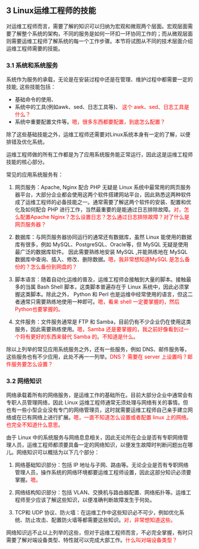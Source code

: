 
## 3 Linux运维工程师的技能

对运维工程师而言，需要了解的知识可以归纳为宏观和微观两个层面。宏观层面需要了解整个系统的架构，不同的服务是如何一环扣一环协同工作的；而从微观层面则需要运维工程师了解系统的每一个工作步骤。本节将试图从不同的技术层面介绍运维工程师需要的技能。

### 3.1 系统和系统服务

系统作为服务的承载，无论是在安装过程中还是在管理、维护过程中都需要一定的技能, 这些技能包括：

- 基础命令的使用、
- 系统中的工具(例如awk、sed、日志工具等)、 <span style="color:red;">这个 awk、sed、日志工具是什么？</span>
- 系统中重要配置文件等。<span style="color:red;">嗯，很多东西都要配置，到底怎么配置？</span>

除了这些基础技能之外，运维工程师还需要对Linux系统本身有一定的了解，以便排错及优化系统。

运维工程师做的所有工作都是为了应用系统服务能正常运行，因此这是运维工程师技能的核心部分。

常见的应用系统服务有：

1. 网页服务：Apache, Nginx 配合 PHP 无疑是 Linux 系统中最常用的网页服务器平台，大部分企业都会使用这两个软件搭建网站平台，因此熟悉这两种软件成了运维工程师的必备技能之一。通常需要了解这两个软件的安装、配置和优化及如何配合 PHP 进行工作，当然最重要的是能通过日志排除故障。<span style="color:red;">对，怎么配置Apache Nginx？怎么设置日志？怎么通过日志排除故障？对了什么是网页服务器？</span>

2. 数据库：与网页服务器协同运行的通常还有数据库，虽然 Linux 能使用的数据库有很多，例如 MySQL、PostgreSQL、Oracle等，但 MySQL 无疑是使用最广泛的数据库软件。 因此需要熟练地安装 MySQL ,并能熟练地在 MySQL 数据库中查询、插入、修改、删除数据。<span style="color:red;">嗯，我非常想知道MySQL 是怎么备份的？怎么备份到网盘的？</span>

3. 脚本语言：随着自动化运维的普及，运维工程师会接触到大量的脚本。接触最多的当属 Bash Shell 脚本，这类脚本普遍存在于 Linux 系统中，因此必须掌握这类脚本。除此之外， Python 和 Perl 也是运维中经常使用的语言，但这二者通常只需要熟练地使用一种即可。<span style="color:red;">嗯，看来 shell 一定要掌握的，然后Python也要掌握的。</span>

4. 文件服务：文件服务通常是 FTP 和 Samba，目前仍有不少企业仍在使用这类服务，因此需要熟练使用。<span style="color:red;">嗯，Samba 还是要掌握的，我之前好像看到过一个将有更好的东西来替代 Samba 的。不知道是什么。</span>

除以上列举的常见应用系统服务之外，还有一些服务，例如 DNS、邮件服务等，这些服务也有不少应用，此处不再一一列举。<span style="color:red;">DNS？ 需要在 server 上设置吗？邮件服务要怎么设置？</span>

### 3.2 网络知识

网络承载着所有的网络服务，是运维工作的基础所在。目前大部分企业中通常会有专职人员管理网络，因此 Linux 运维工程师通常无须处理与网络有关的事情。但也有一些小型企业没有专门的网络管理员，这时就需要运维工程师自己亲手建立网络或在已有网络上进行扩展。<span style="color:red;">嗯，一直不知道怎么设置或者配置 linux 上的网络。也完全不知道什么意思。</span>

由于 Linux 中的系统服务与网络息息相关，因此无论所在企业是否有专职网络管理人员，运维工程师都须要具备一定的网络知识，以便发生故障时判断问题出在哪儿。网络知识可以概括为以下几个部分：

1. 网络基础知识部分：包括 IP 地址与子网、路由等。无论企业是否有专职网络管理人员，操作系统的网络环境都要运维工程师设置，因此这部分知识必须要掌握。<span style="color:red;">嗯。</span>

2. 网络结构知识部分：包括 VLAN、交换机与路由器配置、网络拓扑等。运维工程师至少应该了解这些知识，以便准确判断故障发生于何处。

3. TCP和 UDP 协议、防火墙：在运维工作中这些知识必不可少，例如优化系统、防止攻击、配置防火墙等都需要这些知识。<span style="color:red;">对，非常想知道这些。</span>

网络知识远不止以上列举的这些，但对于运维工程师而言，不必完全掌握，有时只需要了解对端设备类型、特性就可以完成大部工作。<span style="color:red;">什么叫对端设备类型？</span>
